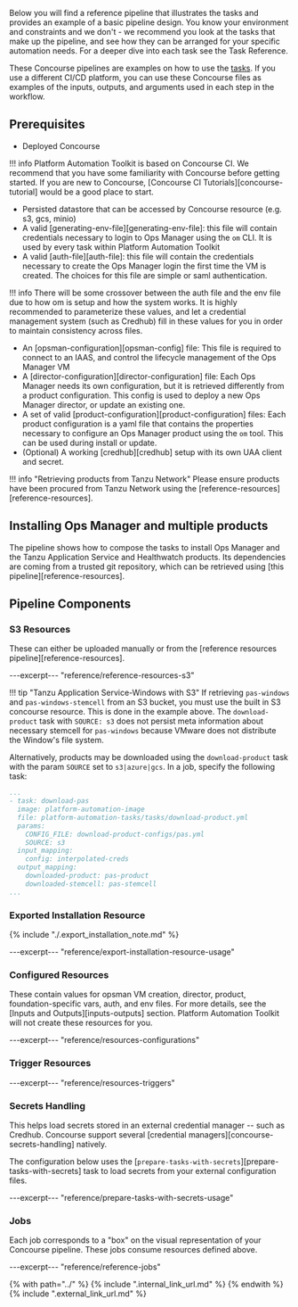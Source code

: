 Below you will find a reference pipeline that illustrates the tasks and provides an example of a basic pipeline design. You know your environment and constraints and we don't - we recommend you look at the tasks that make up the pipeline, and see how they can be arranged for your specific automation needs. For a deeper dive into each task see the Task Reference.

These Concourse pipelines are examples on how to use the [tasks](../tasks.md). If you use a different CI/CD platform, you can use these Concourse files as examples of the inputs, outputs, and arguments used in each step in the workflow.

## Prerequisites

* Deployed Concourse

!!! info
    Platform Automation Toolkit is based on Concourse CI.
    We recommend that you have some familiarity with Concourse before getting started.
    If you are new to Concourse, [Concourse CI Tutorials][concourse-tutorial] would be a good place to start.

* Persisted datastore that can be accessed by Concourse resource (e.g. s3, gcs, minio)
* A valid [generating-env-file][generating-env-file]: this file will contain credentials necessary to login to Ops Manager using the `om` CLI.
It is used by every task within Platform Automation Toolkit
* A valid [auth-file][auth-file]: this file will contain the credentials necessary to create the Ops Manager login the first time
the VM is created. The choices for this file are simple or saml authentication.

!!! info
    There will be some crossover between the auth file and the env file due to how om is setup and how the system works. It is highly recommended to parameterize these values, and let a credential management system (such as Credhub) fill in these values for you in order to maintain consistency across files.

* An [opsman-configuration][opsman-config] file: This file is required to connect to an IAAS, and control the lifecycle management
 of the Ops Manager VM
* A [director-configuration][director-configuration] file: Each Ops Manager needs its own configuration, but it is retrieved differently from
a product configuration. This config is used to deploy a new Ops Manager director, or update an existing one.
* A set of valid [product-configuration][product-configuration] files: Each product configuration is a yaml file that contains the properties
necessary to configure an Ops Manager product using the `om` tool. This can be used during install or update.
* (Optional) A working [credhub][credhub] setup with its own UAA client and secret.


!!! info "Retrieving products from Tanzu Network"
    Please ensure products have been procured from Tanzu Network using the [reference-resources][reference-resources].

## Installing Ops Manager and multiple products

The pipeline shows how to compose the tasks
to install Ops Manager and the Tanzu Application Service and Healthwatch products.
Its dependencies are coming from a trusted git repository,
which can be retrieved using [this pipeline][reference-resources].

## Pipeline Components

### S3 Resources

These can either be uploaded manually or from the [reference resources pipeline][reference-resources].

---excerpt--- "reference/reference-resources-s3"
  
!!! tip "Tanzu Application Service-Windows with S3"
    If retrieving `pas-windows` and `pas-windows-stemcell` from an S3 bucket,
    you must use the built in S3 concourse resource.
    This is done in the example above.
    The `download-product` task with `SOURCE: s3` does not persist meta information 
    about necessary stemcell for `pas-windows`
    because VMware does not distribute the Window's file system. 
    
Alternatively, products may be downloaded using the `download-product` task with
the param `SOURCE` set to `s3|azure|gcs`.
In a job, specify the following task:

```yaml
...
- task: download-pas
  image: platform-automation-image
  file: platform-automation-tasks/tasks/download-product.yml
  params:
    CONFIG_FILE: download-product-configs/pas.yml
    SOURCE: s3
  input_mapping:
    config: interpolated-creds
  output_mapping:
    downloaded-product: pas-product
    downloaded-stemcell: pas-stemcell
...
```

### Exported Installation Resource

{% include "./.export_installation_note.md" %}

---excerpt--- "reference/export-installation-resource-usage"

### Configured Resources

These contain values for
opsman VM creation, director, product, foundation-specific vars, auth, and env files.
For more details, see the [Inputs and Outputs][inputs-outputs] section.
Platform Automation Toolkit will not create these resources for you.

---excerpt--- "reference/resources-configurations"

### Trigger Resources

---excerpt--- "reference/resources-triggers"

### Secrets Handling

This helps load secrets stored in an external credential manager -- such as Credhub.
Concourse support several [credential managers][concourse-secrets-handling] natively.
 
The configuration below uses the [`prepare-tasks-with-secrets`][prepare-tasks-with-secrets] task
to load secrets from your external configuration files.

---excerpt--- "reference/prepare-tasks-with-secrets-usage"

### Jobs

Each job corresponds to a "box"
on the visual representation of your Concourse pipeline.
These jobs consume resources defined above.

---excerpt--- "reference/reference-jobs"

{% with path="../" %}
    {% include ".internal_link_url.md" %}
{% endwith %}
{% include ".external_link_url.md" %}
